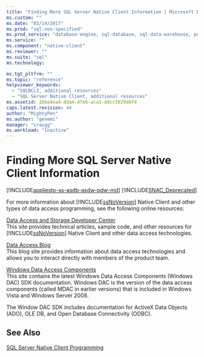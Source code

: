 ```yaml
---
title: "Finding More SQL Server Native Client Information | Microsoft Docs"
ms.custom: ""
ms.date: "03/14/2017"
ms.prod: "sql-non-specified"
ms.prod_service: "database-engine, sql-database, sql-data-warehouse, pdw"
ms.service: ""
ms.component: "native-client"
ms.reviewer: ""
ms.suite: "sql"
ms.technology: 

ms.tgt_pltfrm: ""
ms.topic: "reference"
helpviewer_keywords: 
  - "SQLNCLI, additional resources"
  - "SQL Server Native Client, additional resources"
ms.assetid: 1bbe4ea4-dda4-47eb-aca1-ddcc3829a6f4
caps.latest.revision: 44
author: "MightyPen"
ms.author: "genemi"
manager: "craigg"
ms.workload: "Inactive"
---
```

# Finding More SQL Server Native Client Information
[!INCLUDE[appliesto-ss-asdb-asdw-pdw-md](../../includes/appliesto-ss-asdb-asdw-pdw-md.md)]
[!INCLUDE[SNAC_Deprecated](../../includes/snac-deprecated.md)]

  For more information about [!INCLUDE[ssNoVersion](../../includes/ssnoversion-md.md)] Native Client and other types of data access programming, see the following online resources:  
  
 [Data Access and Storage Developer Center](http://go.microsoft.com/fwlink?linkid=4173)  
 This site provides technical articles, sample code, and other resources for [!INCLUDE[ssNoVersion](../../includes/ssnoversion-md.md)] Native Client and other data access technologies.  
  
 [Data Access Blog](http://go.microsoft.com/fwlink/?LinkId=48617)  
 This blog site provides information about data access technologies and allows you to interact directly with members of the product team.  
  
 [Windows Data Access Components](http://go.microsoft.com/fwlink/?LinkId=107907)  
 This site contains the latest Windows Data Access Components (Windows DAC) SDK documentation. Windows DAC is the version of the data access components (called MDAC in earlier versions) that is included in Windows Vista and Windows Server 2008.  
  
 The Window DAC SDK includes documentation for ActiveX Data Objects (ADO), OLE DB, and Open Database Connectivity (ODBC).  
  

## See Also  
 [SQL Server Native Client Programming](../../relational-databases/native-client/sql-server-native-client-programming.md)  
  
  
